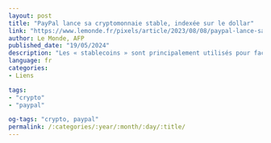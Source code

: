 ```yaml
---
layout: post
title: "PayPal lance sa cryptomonnaie stable, indexée sur le dollar"
link: "https://www.lemonde.fr/pixels/article/2023/08/08/paypal-lance-sa-cryptomonnaie-stable-indexee-sur-le-dollar_6184746_4408996.html"
author: Le Monde, AFP
published_date: "19/05/2024"
description: "Les « stablecoins » sont principalement utilisés pour faciliter les échanges de cryptomonnaies entre elles par les investisseurs, sans devoir passer par une banque."
language: fr
categories:
- Liens

tags:
- "crypto"
- "paypal"

og-tags: "crypto, paypal"
permalink: /:categories/:year/:month/:day/:title/
---
```

